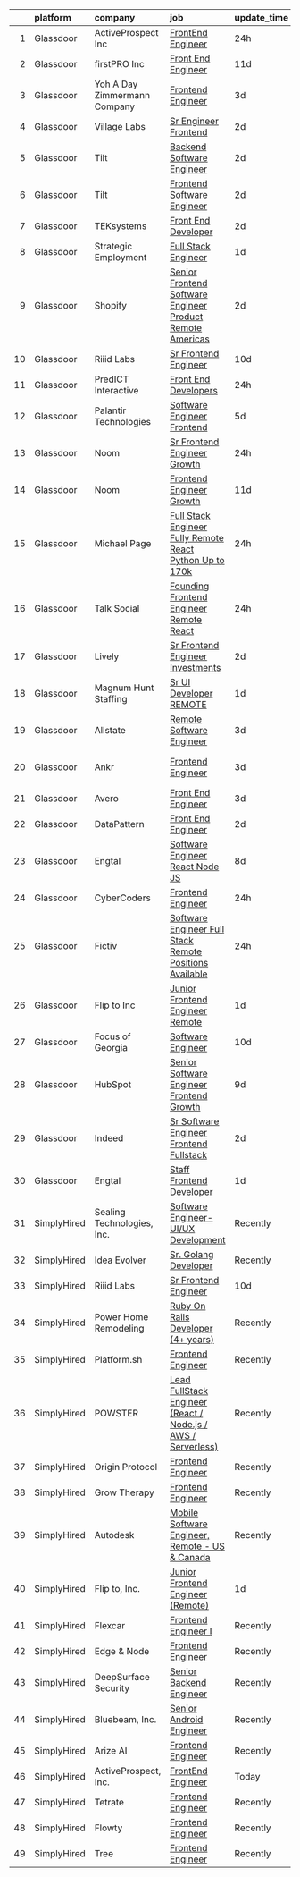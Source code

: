 

|    | platform    | company                         | job                                                                                                                                                                                                                                                                                                                                                                                                                                                                                                                                                                                                                                                                                                                                                                                                                                                                                                                                                                                                                                                                                                                                                                                                                                                                                                                                                                                                                                                                                                        | update_time   | location          |
|---:|:------------|:--------------------------------|:-----------------------------------------------------------------------------------------------------------------------------------------------------------------------------------------------------------------------------------------------------------------------------------------------------------------------------------------------------------------------------------------------------------------------------------------------------------------------------------------------------------------------------------------------------------------------------------------------------------------------------------------------------------------------------------------------------------------------------------------------------------------------------------------------------------------------------------------------------------------------------------------------------------------------------------------------------------------------------------------------------------------------------------------------------------------------------------------------------------------------------------------------------------------------------------------------------------------------------------------------------------------------------------------------------------------------------------------------------------------------------------------------------------------------------------------------------------------------------------------------------------|:--------------|:------------------|
|  1 | Glassdoor   | ActiveProspect  Inc             | [FrontEnd Engineer](https://www.glassdoor.com/partner/jobListing.htm?pos=120&ao=1136043&s=58&guid=000001810976a3d08ad84cc4ff7d091d&src=GD_JOB_AD&t=SR&vt=w&ea=1&cs=1_469b493b&cb=1653721179469&jobListingId=1007899685106&jrtk=3-0-1g44nd8vmr0n5801-1g44nd906q69q800-59c02ae1c22f33f2-)                                                                                                                                                                                                                                                                                                                                                                                                                                                                                                                                                                                                                                                                                                                                                                                                                                                                                                                                                                                                                                                                                                                                                                                                                    | 24h           | Remote            |
|  2 | Glassdoor   | firstPRO Inc                    | [Front End Engineer](https://www.glassdoor.com/partner/jobListing.htm?pos=114&ao=1110586&s=58&guid=000001810976a3d08ad84cc4ff7d091d&src=GD_JOB_AD&t=SR&vt=w&ea=1&cs=1_004bd8ef&cb=1653721179468&jobListingId=1007867061618&cpc=8795CF9063CD573D&jrtk=3-0-1g44nd8vmr0n5801-1g44nd906q69q800-77156786e0122ec9--6NYlbfkN0CUiNPx3JJMftrniD84mdXKaxJ3iSjJgJAqzFniN-7X5qfIIbgtbL2t4OMTou7BWJf2MwlHYal03SC4aIDAvpsh-ck1CmW9zciRNcrpHQYa7z9u1OcfrTcuahYK-joZLokKs4VNcLv_k4AoW3cYfjRpWpy8zS7dRdEGPmkw1UTSb-MpuD8VGsvqWCm5oZhjbgvGPFjL1ljrAa51LUhs4AfJTkEGnLr6XXOmED97gUbtn_fbxYO4NfMoD79ljEBvLKwENedHizMUsZimPJlVcNWcn9SwYClyl47q7LGDS1nojsZrAKZt8xZgHjXu7EKzraJOqkCwiNlck5F6dF8Kncdtdn_1UFelVSWD9oX2W-cgvF5mMdtPBvNSM3JKQ6Xlgpjp-ONxI9PktwBSeKNZMItY21O98ZtmBbrSqdM72aBBaZ2wwsMJ9eIk2RQ-O06XIiP4cZ59A-ma6pwN3CCy0EWdcuK0Bpzx8rhQdItIGcrVMmILFo2PUq27K4_liT6xjf0%3D)                                                                                                                                                                                                                                                                                                                                                                                                                                                                                                                                                                                                                                                | 11d           | Remote            |
|  3 | Glassdoor   | Yoh  A Day   Zimmermann Company | [Frontend Engineer](https://www.glassdoor.com/partner/jobListing.htm?pos=106&ao=1110586&s=58&guid=000001810976a3d08ad84cc4ff7d091d&src=GD_JOB_AD&t=SR&vt=w&cs=1_d7d543cf&cb=1653721179466&jobListingId=1007890410247&cpc=036CEF58F9688075&jrtk=3-0-1g44nd8vmr0n5801-1g44nd906q69q800-cdabd7b5c9443b8c--6NYlbfkN0Ae6Qmv8rNb3d5rEsMPL_plhvilYeiJERi7JqghURwQ9XIhdLOjSjG7egc3uUstyCQYzHEQ5XmtNPtWnHS-asC21DlRgbV0mfrWq-U4I-NuPwf3H6EpQw8Wk7_29akaQ8Ycb4XCRI4oPKsQ3ZMvKwgCh0ZVHEcCv2RFs6UWMowc2-DP9ccnaHUhUlRkrzNOJDQ1_SdiovyBMktz4p47Fl75FrxPwBzaC7QWkZC7J3NGFQedSeoqZu6QU32qj_oe4sLiZed-1TiV18trOjh_-7JwRwCN0aX-FfN60WgDVXXF900TVD3Mlb9-IKABtX8Nbv-Yx3JcUcix-cMiclU32S9pgleNw-otNjg8REvIG50B2JC42snEYdfPDlBosbhfXCX1knT2BOxfLUvBQoZkqsYFZwDPsNTpjgTpdaSyJTfCpIya-AqJ4ttf7aCPwFTzemrmAL6Z2OdM8opDgxJdgQNtDOZ2KxLGQuhbbEMzsHkDJw%3D%3D)                                                                                                                                                                                                                                                                                                                                                                                                                                                                                                                                                                                                                                                                        | 3d            | Mountain View, CA |
|  4 | Glassdoor   | Village Labs                    | [Sr  Engineer  Frontend](https://www.glassdoor.com/partner/jobListing.htm?pos=127&ao=1136043&s=58&guid=000001810976a3d08ad84cc4ff7d091d&src=GD_JOB_AD&t=SR&vt=w&ea=1&cs=1_679f8c25&cb=1653721179469&jobListingId=1007892971463&jrtk=3-0-1g44nd8vmr0n5801-1g44nd906q69q800-73aedd2c9073cf6c-)                                                                                                                                                                                                                                                                                                                                                                                                                                                                                                                                                                                                                                                                                                                                                                                                                                                                                                                                                                                                                                                                                                                                                                                                               | 2d            | Remote            |
|  5 | Glassdoor   | Tilt                            | [Backend Software Engineer](https://www.glassdoor.com/partner/jobListing.htm?pos=124&ao=1136043&s=58&guid=000001810976a3d08ad84cc4ff7d091d&src=GD_JOB_AD&t=SR&vt=w&cs=1_769da1b0&cb=1653721179469&jobListingId=1007892621034&jrtk=3-0-1g44nd8vmr0n5801-1g44nd906q69q800-45acb30a107555fc-)                                                                                                                                                                                                                                                                                                                                                                                                                                                                                                                                                                                                                                                                                                                                                                                                                                                                                                                                                                                                                                                                                                                                                                                                                 | 2d            | Remote            |
|  6 | Glassdoor   | Tilt                            | [Frontend Software Engineer](https://www.glassdoor.com/partner/jobListing.htm?pos=119&ao=1136043&s=58&guid=000001810976a3d08ad84cc4ff7d091d&src=GD_JOB_AD&t=SR&vt=w&cs=1_a2e06613&cb=1653721179468&jobListingId=1007892621035&jrtk=3-0-1g44nd8vmr0n5801-1g44nd906q69q800-593c57b0de57d19d-)                                                                                                                                                                                                                                                                                                                                                                                                                                                                                                                                                                                                                                                                                                                                                                                                                                                                                                                                                                                                                                                                                                                                                                                                                | 2d            | Remote            |
|  7 | Glassdoor   | TEKsystems                      | [Front End Developer](https://www.glassdoor.com/partner/jobListing.htm?pos=116&ao=1110586&s=58&guid=000001810976a3d08ad84cc4ff7d091d&src=GD_JOB_AD&t=SR&vt=w&cs=1_9a930e9d&cb=1653721179468&jobListingId=1007892091260&cpc=654405A9B1E0A9F5&jrtk=3-0-1g44nd8vmr0n5801-1g44nd906q69q800-d9c240484c1463c2--6NYlbfkN0AuKz8EBO1xHDEL7V2YF9xF3dC_I9B9i-Zw2Jh8clPMK9BxhHDJszxSyW718EipT5Ma8PQGL3OBj-9V0iEgDZX52DUL_8hYpcOFhLrXdSeZamFEaIWjBuSRhB023DbIUrZEOYFes3MqDN18ZQ1_wD6D651jMRlD4DijXefWQKBod_swmPKCi8b19uWKRypb6qqIdX6GfAhNqHx91XlCMQm9-fQj-7HXw58ihGhY33LWwxHIZnTOcQVdlHTFUO1HS36uSX0L1McXvqjTMUBniJJVKNSi4VrDcqct5H5TotsHEME8sQ9_W3TqT1ir8T0FtCXRjDRm-EbJ2MOq5JDeCXnLVTlONSFPiGraY69OPxhN5j0FXu28G66aNQuUoNCc4G-Hj6-6MCQIQg2chgk-Cpk5rDlwxdC3WRvB828xBW1i3PA_BxTFE4_1vYq6mwXIgs81c-_pZCd7FsmkyMQkn4UYaCzbbAbFabwKC2OSe_ZyTGVDDz2eX4qoMt2MZom8yz4pO_SJSyYmEah0Eb2C7vGIcxPeW5fPh40nZ0Oyb78Ks7FVPMTEBDDxmOn5B1ZLDcy4Ybp9H4-n0Fdh4h5YnT5BEeo53HJu9p4T84FKOWMoju6fV47UIMGTMKU48xLw8Y691qiP_-CRCczxIBjuSRBXEF_H_UbqWiqe12M09YV_Ih7J---gaoY0W3KR1VHJeRuegsmeuk8ECK2WNs7SlMGGBdMNrupRlY7DKTb_XUZfRIBGKw1SbYln8m1M-0MTpSdzww0HKCDtTfc-exuJUnup5fOpf4K4-sxnfUifQY0cBJnSZKUQZi7-Ur82lE8nkj7YtzEeXmiZvfs_SGwE482dUQA0sGU2AZHWOszjEPRmCWoAAHkG3RGmYXLegoXR-EpmM4V0K1hFh-ocOlY8UlwpcvYAtlGMWtUuzr56YJce9Sd35s9wLJZRHlCvyjm_yEc%3D)                                                                                                                                                                                    | 2d            | New York, NY      |
|  8 | Glassdoor   | Strategic Employment            | [Full Stack Engineer](https://www.glassdoor.com/partner/jobListing.htm?pos=110&ao=1110586&s=58&guid=000001810976a3d08ad84cc4ff7d091d&src=GD_JOB_AD&t=SR&vt=w&ea=1&cs=1_ec7b9f53&cb=1653721179467&jobListingId=1007895992253&cpc=48B9F4758953335C&jrtk=3-0-1g44nd8vmr0n5801-1g44nd906q69q800-ecacca16d95da1c8--6NYlbfkN0AmJvK-kzliX9ngpBL6C213C44xp_nCN00t5xNVdbFNqFD-6lPxeDr1CCZGNGSSTfZLXzl6qaAAQqwYqV6VaInT1fjRTsOP0Mc7VVQVUiQQCaqccLytBdZxqL6aMFB75TI-BtHDW1Anrf02MbKSmcnxepHkok4tx9ZawU76FUTGug8NTzBmw5HJx9XiDKoir4_WGqxDYFmB6sU6DYbPs2nF-g3-4dDhup2LoSVqVRw5PPNICZKVpPVYIwrsSIMAaCjrh30iqF9LVSomt-9YXZMnfxRp8Q9GykdBkNbeBblcqZjfy1lMINVBpfgaoQkYT1KFf_lUQnGBbj8OkxvbHpra6ZNNooHPz9-G3JnOYufVfxlQBFdZzst5KFg2dJAjwsN1qiS8wJcPrdfftGLfNzzd0utVkIk49SZjZKXDtwD8auyHqFEmFaTu4WBh3MJIPeU1frTygaw4VGTCZSh3B6U1lm3wOtVdM-d3L-pR2P7DvquFG3EtVAsw1NaYP7OnvhvQDCwP9jZOOA%3D%3D)                                                                                                                                                                                                                                                                                                                                                                                                                                                                                                                                                                                                                                 | 1d            | Remote            |
|  9 | Glassdoor   | Shopify                         | [Senior Frontend Software Engineer  Product  Remote  Americas ](https://www.glassdoor.com/partner/jobListing.htm?pos=109&ao=1110586&s=58&guid=000001810976a3d08ad84cc4ff7d091d&src=GD_JOB_AD&t=SR&vt=w&cs=1_22310c46&cb=1653721179467&jobListingId=1007891594483&cpc=1CBFC3E34E2A31FF&jrtk=3-0-1g44nd8vmr0n5801-1g44nd906q69q800-7fe733dd1f0707bc--6NYlbfkN0BT-d-5ZYGeYN5LtCjYTmsuLZtfKHQR55lVpvgXBvxdFai_Eez-Qjoo-nXkDWPqy65UJ4RgkKUoKWf1ygxLICvHtj1w6DIk4HZLihK5mH_BjPByQYpQb4rTL_pxsm_-_R7v4HXuPnerQxx6ScrLjYB4KhwSCSIPr0zNO6QomtcN7SAg4gNcXZfDqCzGLt6GElyXW6Ml9BHCNuoaScdaC17Kabvtlu8NmaRjELSl8i0UmXRrg3T-x74ROXU95QSGxjM7wUp1eYDiOjLBOYDEhmY8EPi3yubBx0J87xdEBIsJ80uUG5TmEuxENTCi7DCGOGYAYehASML0Rpe3fbiYsZQGSFHbq_cFBXkMNb4ChOMwQrSjrD-htgn57m0lA7sQBn0r56pj2vcsMDuFl2hhq75FSHr56FLQ20PglHQxwI__r1YrG4vi7_OMPexmrzPoYinO7KiAHLPQlX2K3_f2TEx0K3-hkZkcNYMT_Zj4h-NtZx-ExR2e-a_uf5CjCJ2kb4EAMOA_iLX-TYjMWYtpUKxpoMZiRjtyjAYsDFStznmfDZ8sB8-hHLJK_wUBVkyTMrcmw1g7Z2Jbc35OsMKqFs97aGXikPjGU9BIFl_YMFcRZQIX3RA-Wdst3FN0HoAxFFHDIPxLwdbcySNd0mwnaqkI2j65pK1RfHs51YmjhgNUnGH8Nrr7R0v_hfDB6F1tW2QWjSIqSNa5CdkJHqWxTePqntFNmvSBtyb4FmIusOlbyyHhGwvrmkTGInI9-g4Na6Gk7WmpJjXos6qom7V7cz-V7fKL4dqw4302vEt5efKEDw%3D%3D)                                                                                                                                                                                                                                                                                            | 2d            | Austin, TX        |
| 10 | Glassdoor   | Riiid Labs                      | [Sr Frontend Engineer](https://www.glassdoor.com/partner/jobListing.htm?pos=101&ao=1110586&s=58&guid=000001810976a3d08ad84cc4ff7d091d&src=GD_JOB_AD&t=SR&vt=w&cs=1_8e1c27ca&cb=1653721179466&jobListingId=1007870526720&cpc=CAD87743A14A8386&jrtk=3-0-1g44nd8vmr0n5801-1g44nd906q69q800-df9aa47f7b868d93--6NYlbfkN0BBwaTpmuw6sx5vrDbVpXx3B6-31kMUwOvN3rml1pmz75xrZAMJJCcdxkqXFEKemOFA7lnuyvVojKvSSQzUW6k0R9b1S5kAdkhEQuASWffK1zzsw5D4JMBB8C4RnQBajdx1GAvSD_9bkLsRu6nd8jhprPgDmc7VnXmW9Gid3sMOGSB9yMPmEbs2wDWD0zhS6Iq_lyDv8OT1Fni5M8i4dj65CkFs7a3YikW1VY4FFqYsoEkq6Gq_E845lpZ_H5BmOIGuMWIXwPufyjjg2sBWvY0JO_Rb8rRnB2uF7mY_oScnycKocHgBZyavog0WD7uENFZtCfsM6ADwCXXtZ238VERaiIFHS6wszQUZClVhEt9_oN6HWo2r0Tgaui-oZw5QbP3fXtejFIc25tiGCVJwk-wzblpIV1nfStkTD34erj2egh-zrLG9R9tkFJT8zgZX7QqAQbrfVZVUV8j7Be5VhpPtbuN4iOMjwVorbjFGWUsJUMIt04956Fz4dar617MPOGKGqxC9w76b_5HWoI07gp1cn6yQF_L0nKE%3D)                                                                                                                                                                                                                                                                                                                                                                                                                                                                                                                                                                                                                   | 10d           | Mountain View, CA |
| 11 | Glassdoor   | PredICT Interactive             | [Front End Developers](https://www.glassdoor.com/partner/jobListing.htm?pos=125&ao=1136043&s=58&guid=000001810976a3d08ad84cc4ff7d091d&src=GD_JOB_AD&t=SR&vt=w&cs=1_b8472628&cb=1653721179469&jobListingId=1007899237619&jrtk=3-0-1g44nd8vmr0n5801-1g44nd906q69q800-539e9dd79e12e26c-)                                                                                                                                                                                                                                                                                                                                                                                                                                                                                                                                                                                                                                                                                                                                                                                                                                                                                                                                                                                                                                                                                                                                                                                                                      | 24h           | Wichita, KS       |
| 12 | Glassdoor   | Palantir Technologies           | [Software Engineer  Frontend](https://www.glassdoor.com/partner/jobListing.htm?pos=105&ao=1110586&s=58&guid=000001810976a3d08ad84cc4ff7d091d&src=GD_JOB_AD&t=SR&vt=w&cs=1_673fc343&cb=1653721179466&jobListingId=1007883541475&cpc=4F748F1840550ABC&jrtk=3-0-1g44nd8vmr0n5801-1g44nd906q69q800-273e9f3b14656abe--6NYlbfkN0Brd2bbJv--kwJLf5E6dthOUocw0FyT9949Kzz66cUevmgVuLUFWYj_raqBL5h1rfYkiErpZpI7bA1Th-KP8usW3q1g83mxynqpfK6Hm4UmS0Hlf_vbKNtIkRuuh_nk5dOxOzBUCV73bu8K7Y5-ZwfWH82C9EmFyhhxSYtxZaTrlVcIaEVZIZcMMIPrgx7hXrzCbZidi1gv4d6eoOb1tSoMGu4w4WYwoR-b_iaePwlboRKMFVJK6M9u1Hd90ypHAek1gUVHXGgOPfnxNd5rnwYrQzCFwweL3lU2nQmXHYThn3GZgacLXPDEOZRo5n1PC2y9FQWz_wusASrJqO-7rdE_yj_gz_-3Pvdk_aO_jePZWqj8a1wXMv87t417xAmxc8pkXSrN6NjE-6LMeEjF7dY-ACyymk2eK2K5fYheE7oUsAbP4RQZk6Jp)                                                                                                                                                                                                                                                                                                                                                                                                                                                                                                                                                                                                                                                                                                                          | 5d            | Washington, DC    |
| 13 | Glassdoor   | Noom                            | [Sr  Frontend Engineer  Growth](https://www.glassdoor.com/partner/jobListing.htm?pos=102&ao=1110586&s=58&guid=000001810976a3d08ad84cc4ff7d091d&src=GD_JOB_AD&t=SR&vt=w&cs=1_5683b07e&cb=1653721179466&jobListingId=1007897899219&cpc=292036AD7E8A5303&jrtk=3-0-1g44nd8vmr0n5801-1g44nd906q69q800-0e9e4244350c9e66--6NYlbfkN0AjMFp_ezpzrHLr4sq-SQAEo_r3J9ONvXwdD9Yq9WI6NaOfd7x-P1oK_R_ZHsHJfucJGBiNahI_o_ee7vPmhWgz5id3wrHFFlqCMhQdfl8ijPonLdC3hOB186f4syD0jd6o2uELP6wO_mvRUxsCneTooVcvr9SuAl_leMaXH4TnjzRU3qlGKIsfzEr6fU8J0CsIT82jZpGPL3NZ8SvQfeyyie4ncTorLAgGdcaGxbae42ltOdb-xmrjtnwZ7aVBghDq1xehF9G9xB5-PZ2QzWw_0mYvEKTk8NGWixy6ACOnpOIgbuHkGgstVvNt0RH037NazoUHBb2jbDnF6ceGxEHrtnk2G6BKN3e-MMgVFf6WSAvmA5hxKzPGL4Rxm4l27X5eeTKp_0-qtQSzdk-Ubw-Kc8t2jKElC0fyC-q0nnGk_Vr5algFy8e78T7t25P15-wfJYBWGts4xT6c85HmkazTBJq31gH_2TZdEwte5JtGqh_p6PWDWk4YNFkpDaYEvcuxgRRvVzkD_aGotUxwEzPHXthVg9xGKOcAvBTY8w4uLzQiKpL3eQZCkwy5GS-gfEPBbRYyqv-mw_RrPnLHvv9UxnKDQbqZFuEuAHcnzEq8iqvWFjTs8xwjsyVm0cJQSyH8iHVIw_OcWfD88MJ9ZPQpiBqnbslzn0JiJoku19wxvFaxf6S52ML4cWYLcNeK4b5S4bJsTQAvqOWOjIph_orRQY6V3DyI9j-pcPxCP4LNsmUiXwDGvX-57wt4Sko8Rcghbt7P0AQXORvcXeqeP9r3nhGUD9Qpoq7tBqZR67IQhrlYsbgUR539zpifRvOUZP7s-gPDzeubhlzDidqFYgfSmzxYh8WSC6ip1HZHQ3DoXQQu-xV88tjxw01eTMGRC4afPtUZG31Phg%3D%3D)                                                                                                                                                                                                                            | 24h           | Remote            |
| 14 | Glassdoor   | Noom                            | [Frontend Engineer  Growth](https://www.glassdoor.com/partner/jobListing.htm?pos=104&ao=1110586&s=58&guid=000001810976a3d08ad84cc4ff7d091d&src=GD_JOB_AD&t=SR&vt=w&cs=1_d86a52a8&cb=1653721179466&jobListingId=1007868618009&cpc=149B3D5996025BBA&jrtk=3-0-1g44nd8vmr0n5801-1g44nd906q69q800-b3a2af159943330b--6NYlbfkN0AjMFp_ezpzrHLr4sq-SQAEo_r3J9ONvXwdD9Yq9WI6NaOfd7x-P1oK_R_ZHsHJfudqahNeE3X4MZLQcc0qRkPtiPcmWS_c4fg5Bmz17mQ0n6o_1unQiWllf61Mhy3mlXPizJS8vZ4RmzKgsDKAC4Z64Cf0gG4ahrR8UB2n4x2QHqMJmO3cTvW-qOFK60jHOSqgMqnJG9W0wXfzuf2_IEzB7Ld_kJLIKNGmr9qxbLLpw_rrIs87CPGMoCH6BTsNa1c1taa7ijN3h0M_1pB5LkhmFRzkk1qWZUw7U7Hlp1SqkzTMMK2fHQE_Va-4t5C-yb6hWls5HbIXLIgBTxx2g1tsBjtBByYbdBUE1ldoYx3iym55oQgao0oKMsSA1wYuvzNw_jKdr67JeoqxUKsyt_5Tr8d6RudeVyYMuhLiUo4oq7uLX4g2RHlN1lEJQ_IrIt9OzN1onM2JaC0Q5LIGgzJlnaFovISJbjJaRdkzpJX342-Ev-_9Ujf8Qx4hW8oaESrpaT67v306RDakRYkzv2KwRgzbN4Mfo6ko7xWeLt6eednqdyCy3iaRDi32A0myJZ_Cl-lHcDi48mAtZu1UWUdKXQymIKRsGWpQDU9ssmtBpuTOEcNYq0q6gygEmGY3hX32f6-8aGtAOr-4FA79zyv4x67GqU8KKkTlKM8EJu2MVsEmFpPjx1bZxXheIBzVhQpTdnAvaHS1p9jB78MHImUP79XID9U-8QJbLhgeDcDH9qP93MzQyFPavimP_U_3W7dTwG78ESgKopWgIYOquchwU-LYU8DNuYPARma798yAN9sGFNiYN15JtiDsDYA0YoVMcks_oVNakLYa5LSsjlAHobnfnbimGazLSVYHmEkkI_uNepuPr4fV96m-6CGY14c%3D)                                                                                                                                                                                                                                              | 11d           | Remote            |
| 15 | Glassdoor   | Michael Page                    | [Full Stack Engineer  Fully Remote  React  Python  Up to  170k](https://www.glassdoor.com/partner/jobListing.htm?pos=115&ao=1110586&s=58&guid=000001810976a3d08ad84cc4ff7d091d&src=GD_JOB_AD&t=SR&vt=w&cs=1_fe9e323c&cb=1653721179467&jobListingId=1007899617626&cpc=334ABAF5D42DC775&jrtk=3-0-1g44nd8vmr0n5801-1g44nd906q69q800-cac7b0a5bd3f38bd--6NYlbfkN0BR3ykMnr3Vw97HK5IC0i9Uo32NXohanwqRY-CI8z69bl4xOa6Yve6w6NlWd53uNOdBBJplTiwIDyUHr7PaJf75GeRAkYXLo0Qxb3jjqX5HrwHeVNW5xg0nxz0ip70PXt4eOikYdia8yVwWNyoz2cb2UTCItQPNA6MBk6YQ9B9NOwI_EAKNSkawSfQHrd49tm5qvRkdfPof2a7cPG9IB_EmblIhzFHXfvkLih6dFQT03RnW57hRkRXWE2XWDiSz68QhM68tUhNZ7OgHISH9LAj0MB6q4sHNRB5JL_GFa6b8GXTi-yGAORL9IGa-wUGQBB3-gA08QD-TMRRMlXVrR5omc_O4gbmVOi4B4BnVa-8jrIFJOWAYrPRqYK1BtJGCQPPQ1Xg8JbXwq2_vMNbmTP4M6LiFvPWMCVW1thYYRpt6rGE_EZxcVpbKfRerJUAweLZfOOF6RhJm-zd6u0xqieI8VEf0oUpuxpfKhtNCzmDG3hyJNok92VeRDU6kgVXZYkH9vgWfka-mG3FHcA_LbpZ_hS_4gnzMk1ooJPZHglpT9Kfu5ukm3B3Xvyb7fSg824CDdTN-5i-51Z2VJgohMCaXIBIFkhyzI27yOA4tPTTMCdloqF4epVvqoiBTua9-PpseVruFEV8mSbDwxk3e8pn-ZzdTK2R_1cCkibwTC5fTcaROepR0Nrcm0HXoBq_ybbKADTz8G-lwbXrvt1u15wbaZRd7ZHKxQ0PeLayV9D9lcUi-aO5sZPkSZY3JA60_1rwq2E9E0GcDj97zSFi3_WVftd5Bssu947ul-o-Pd5UtmSbg7sbwCDoFRpyV8aC8Sn1XSKotX5P_PjLVuYajSjy47hBvmMyfjrLN1_ZwGTB_sty7K9rMuVcF3iPVIjmQHDn_hgJ6AoXV22TRgjzBy5bdXq4L76h7VTOURua0kpey1DcFAWsSc5pE5Fw9nnFfto1RMBgo-xBFPmKOUGep_7LC3RcRFYJfEQU39phtrcTWi3XmBX9LWu70CXZdFaNeC0VRxU4INCVO-cJQ37wxBt4GXfyG1i8ZVT4%3D)                                          | 24h           | Tampa, FL         |
| 16 | Glassdoor   | Talk Social                     | [Founding Frontend Engineer  Remote  React ](https://www.glassdoor.com/partner/jobListing.htm?pos=126&ao=1136043&s=58&guid=000001810976a3d08ad84cc4ff7d091d&src=GD_JOB_AD&t=SR&vt=w&ea=1&cs=1_fee83324&cb=1653721179469&jobListingId=1007898767664&jrtk=3-0-1g44nd8vmr0n5801-1g44nd906q69q800-b5d008595240164d-)                                                                                                                                                                                                                                                                                                                                                                                                                                                                                                                                                                                                                                                                                                                                                                                                                                                                                                                                                                                                                                                                                                                                                                                           | 24h           | Remote            |
| 17 | Glassdoor   | Lively                          | [Sr  Frontend Engineer   Investments](https://www.glassdoor.com/partner/jobListing.htm?pos=123&ao=1136043&s=58&guid=000001810976a3d08ad84cc4ff7d091d&src=GD_JOB_AD&t=SR&vt=w&ea=1&cs=1_d0ed2eff&cb=1653721179469&jobListingId=1007892908076&jrtk=3-0-1g44nd8vmr0n5801-1g44nd906q69q800-9c77c343ae66bfb5-)                                                                                                                                                                                                                                                                                                                                                                                                                                                                                                                                                                                                                                                                                                                                                                                                                                                                                                                                                                                                                                                                                                                                                                                                  | 2d            | San Francisco, CA |
| 18 | Glassdoor   | Magnum Hunt Staffing            | [Sr  UI Developer REMOTE](https://www.glassdoor.com/partner/jobListing.htm?pos=113&ao=1110586&s=58&guid=000001810976a3d08ad84cc4ff7d091d&src=GD_JOB_AD&t=SR&vt=w&ea=1&cs=1_fb6352a4&cb=1653721179468&jobListingId=1007895699717&cpc=2F9DD8B511C89582&jrtk=3-0-1g44nd8vmr0n5801-1g44nd906q69q800-6fa722dd77c591d8--6NYlbfkN0ApPMyXrjGHNZ4HOtR5bp3hW7-r3UAVomwaSEEjEZthep-agx4oXSa0iDI1lwM8UrSUXmIT1GhlvB4i-t_tB2J4k9H9j7Q9FqQhGcTl9pdOBgXAAOZY2J9VToEycVPMQNBmOYg9gpwdkwWBwk9ccTI1Q_kUTmqXePns-7-0KIU-hobHuM7Q1htGIBmOtoOHb4eMbtgl5mbfVmdpRgAEG0OsbYR95BNMG2VvHZx4ueMoLXfT_upVORKMv1OOT4biZIskZrVk1GTsJ-0ZzpGfv8Nvrqr5ADI51S2cx2MnYirVCJiQBCdTa3ZhPBZFkqI-PN3VBjZ0sJLCuv1f-9ZiI6ym1YA7SUQhzNOYv2YybAu_2SFmQ67leOAhJICvsI-bHhxfHrD3paxZjdziFAnWsEDD2hYdQkNKiiNGPdyQkJvsnF04OLinxAH3g2FRNBz1mOgw6vW2UXJQ_nlZ4OtNp1NEO2qpkolb-FvFU9wp8B7wGIjLoGw4bNjcPhtYZc3hQRTnNJZ051STuw%3D%3D)                                                                                                                                                                                                                                                                                                                                                                                                                                                                                                                                                                                                                             | 1d            | Remote            |
| 19 | Glassdoor   | Allstate                        | [Remote Software Engineer](https://www.glassdoor.com/partner/jobListing.htm?pos=107&ao=1110586&s=58&guid=000001810976a3d08ad84cc4ff7d091d&src=GD_JOB_AD&t=SR&vt=w&cs=1_1125dfed&cb=1653721179467&jobListingId=1007889254344&cpc=56C4EA4A1A191A49&jrtk=3-0-1g44nd8vmr0n5801-1g44nd906q69q800-f2d9cff2c1f31a60--6NYlbfkN0BLH0BMQoDn-yw6Urt952hBm1JLFZ7WpBxND2cMIOjOqbFVk94wXfJol2fCSe2VsLwB_51w0G0yY_RICBqmWBvdJHnnmZyvV41rdCJgRVTO-WEvZfUBIQeP2N7I0jt6Jfdb-u7TR2lzV80slAujSbU6AkL9BeoBYNIJdDWt2hVEepA6A1Oio6ztXXimCOKCf-xz9bFp4FHdm-rytkqhzKr_2lby1mWUq4uDBKeUka1GX6lKxuyJ3ojOM6YHpQq8MBJAN7kkUM_p1mka7Z3Ms2jTLVBTWvvQKFyYDac1HI49QdSphbSHsOIRgbAV4kBfZdoJkqC-WXM3_87_XPQDPoCApgAEo1ATL_Md4wHC4niqoqUSd3T4B4oA2WKF5oROKjT7wkY_61aPnYG79s8Cxb7b3d9HMlYEkk12WTgZn3W19eim6TYvcaXfd840BWp75mfT84I7sPplkagEYlDjke5fdY_nrVFbLjUUu3ggjPOpQ2H6uoB0o-9t4x0u2oRJDPgtp3MRb-3u6ib_HC2SDsw-W7A91_es3uuiW_RypXnkOEKOf7vm8A5-toLgCAGqazzIiipDDCcn_dN0t0ZtSISKfkayneLgnZm65KkzehQWxxnVC_KWE5yOSaEAlRBsq8vPweNkUUdJmcgiiS7pmJPGoE0AkLren0No_mUeAQXMVe6XuIKiV_yKdPuFGli4NjW-prfirZPwZ8UdDqkrzVraZBvUAevPBxmHQMyV5P2EGkMwIT4fv-MGtdzvzgLzzFKHqtFwn-xhZolTGXFaKbd6EmSVR55e-5twGM7uXltlm5cGLP4dEoYU_2bit3AI8_FZMWPpUgvdq6DP9Gzi1afX3sJeYAtvzmZXTnaqS1od_YtqYM7Rj5u5DNCmxiNTEFexbFnMd5oBLrn96YcyRC_U73MMxcgNeUfDw7MIdLwucdDVNsryhsj_1CZVFujWMcGOT-vIa4rvTd65--UKiwYyuNpTYDIrFO4HExkWFzfsuXJDrqY8zUhzCLap9olQSkABlXcnP8sj1j4i4BThTGVlV1wIKl3bN_kb8U4ZopSYx-0JCA8h4ENTrZQWbDRbbT8nADY8egk3o3atNPFf7Hnb3Z6ujgb5RrNpIG3VIGQFKg%3D%3D) | 3d            | Northbrook, IL    |
| 20 | Glassdoor   | Ankr                            | [Frontend Engineer](https://www.glassdoor.com/partner/jobListing.htm?pos=128&ao=1136043&s=58&guid=000001810976a3d08ad84cc4ff7d091d&src=GD_JOB_AD&t=SR&vt=w&ea=1&cs=1_8eef47b7&cb=1653721179469&jobListingId=1007889448343&jrtk=3-0-1g44nd8vmr0n5801-1g44nd906q69q800-18b0520fa5eb7d37-)                                                                                                                                                                                                                                                                                                                                                                                                                                                                                                                                                                                                                                                                                                                                                                                                                                                                                                                                                                                                                                                                                                                                                                                                                    | 3d            | San Francisco, CA |
| 21 | Glassdoor   | Avero                           | [Front End Engineer](https://www.glassdoor.com/partner/jobListing.htm?pos=108&ao=1110586&s=58&guid=000001810976a3d08ad84cc4ff7d091d&src=GD_JOB_AD&t=SR&vt=w&ea=1&cs=1_7fb127f1&cb=1653721179467&jobListingId=1007889206427&cpc=6FC5BA77C9A4CD78&jrtk=3-0-1g44nd8vmr0n5801-1g44nd906q69q800-4191c9525df1b341--6NYlbfkN0AA9chliNx5rWKKbiIv082fEm27pTRfVI6fXGU9QTVHsN3ALj3C8fadenqNp5BGkG9TDOdusQsVgW5FS1WaE0B9uhIRoAV7PIaGWyp2MR-oeiXIaiInV5V3EYJZiXV58rSlprSgflrl2uoGUIl4dnKugLoACecWXvC5-a1KTmzPlLL0NzKvnIcMTsusbuE5wY6liM5RVj5b3vNcMECqkO32wQQyA0kc5hZ1BMGiRJkwGJGuSQawCeffWHLhVM5IV6iKyqJNhYA2NCnNGZUtusL4AsemiB51lkkHMrdZ-Q8-Apeh3ISqPe2LJFITdJlJE7b9QAWVz81jV65r4q9BFGLL4Lzl9rl6qn_YqvdXdis-BMRVnhs347U2Q218HURHZdbppE2gctC0VBoEvFOIQO-WQrvgBnb0ekip3TZeiUlhlnTGoux5IqBrGLI5hcK3cwwT_EdkjRh1HKm-spTfSq8Y-MQEPGYxqJ3J4NjPAsqFR_aYNQnd7ojwWp6sKsmuzZ8%3D)                                                                                                                                                                                                                                                                                                                                                                                                                                                                                                                                                                                                                                                | 3d            | Remote            |
| 22 | Glassdoor   | DataPattern                     | [Front End Engineer](https://www.glassdoor.com/partner/jobListing.htm?pos=129&ao=1136043&s=58&guid=000001810976a3d08ad84cc4ff7d091d&src=GD_JOB_AD&t=SR&vt=w&ea=1&cs=1_348b7f66&cb=1653721179469&jobListingId=1007892716585&jrtk=3-0-1g44nd8vmr0n5801-1g44nd906q69q800-9554fb1095319890-)                                                                                                                                                                                                                                                                                                                                                                                                                                                                                                                                                                                                                                                                                                                                                                                                                                                                                                                                                                                                                                                                                                                                                                                                                   | 2d            | Remote            |
| 23 | Glassdoor   | Engtal                          | [Software Engineer  React   Node JS ](https://www.glassdoor.com/partner/jobListing.htm?pos=118&ao=1110586&s=58&guid=000001810976a3d08ad84cc4ff7d091d&src=GD_JOB_AD&t=SR&vt=w&ea=1&cs=1_1d1151ba&cb=1653721179468&jobListingId=1007877991238&cpc=2CAED5C921A5F994&jrtk=3-0-1g44nd8vmr0n5801-1g44nd906q69q800-8ba19972a3154c5d--6NYlbfkN0B7Z8t6fEMDh_BTkcJVPNJicKvZQEBTy5HSwyHa20ewqmyfWNXjNsfvmtdqiCQm-EzUK8ioRV4f_YNUTvgeUSvF7cBi6uuglNQVnrn3I-IbK5tcf8Z93d9JMa1oeq5v_QxsKXXf7Z31cXzju2syJuokZOzgep69uyqr_0azzA1g8gBnSfWrZzgZ-a7gu1jqBkHYBdyQmuvi98kvVMNa5vyGcau1rBlGMQtxNkNNPi7YwhcVHStqHilIRheLx6nPTXAfaW6DhtBolRcbkka8pVF8V46_r-DkUdA5MuIA4tbE6BAsKTjumTWRgikZJSWqH2JePWVijPwG1B-Yq8VT4WQ_LX68dNex812FCk1aCO-Q3WIFUbeEDqVdPaA9NUeViqCsUZj_E6nYIyMLJWJhBmn2JpPnr-IJccr7K-mCinezCMOUkzerY_54m_3fihlNcFW10yGL7fXqqBZuyqhqg46gkWrluYTqAAD5k5-jXKGFyOmjvAj2IrEtr9Rhr1DWDZXUzVAniwWebA%3D%3D)                                                                                                                                                                                                                                                                                                                                                                                                                                                                                                                                                                                                                 | 8d            | Remote            |
| 24 | Glassdoor   | CyberCoders                     | [Frontend Engineer](https://www.glassdoor.com/partner/jobListing.htm?pos=111&ao=1110586&s=58&guid=000001810976a3d08ad84cc4ff7d091d&src=GD_JOB_AD&t=SR&vt=w&ea=1&cs=1_0700d5df&cb=1653721179468&jobListingId=1007899081970&cpc=47CFDC01B3F81FAC&jrtk=3-0-1g44nd8vmr0n5801-1g44nd906q69q800-75b8d570b4dd17bd--6NYlbfkN0CpFJQzrgRR8WqXWK1qKKEqALWJw739KlKqr2H-MSI4eoBlI4EFrmor2FYZMP3muM2xYGAy7bF510Jddz2-GQ8fLuHWm7_z6Vu7bMcYjJNPVZOVZnCQVyvE-po8-C8JsorzZAbYijXBQ7uQdQc1KfPcEuh45FfIWwh2Zvr888JDrXPG5iF34IyZ8Q9Jw1EdoSGTrP_ij2rQccz3AqgPCa72zDGXO6Ubl8kZWmyJzRWs02bdPqIFsdpipavzicSSJIY9oS_O_8dCIMWZiKt_MXFSv0uxZF7qTQ3ax2OFuyiXASv3f_gVUf32dhU4CuJhKzW5mKopPBwMSHEZSihluLmp7C6TJXaxhmjLunIEkGlBIW57czFnhR3kFV6Yx1XULcWv-hpxnetTVu-jj1ctHFMHpjVeWw7G1FCRMy2UJhr8J4p8ikhdFxCw1uJ4zNNbpJDlgMVC0pLld38NZZmAf9-sCU0sPYvADguKkJ2CyZVs2hE2B9JYgbNBA4iUI9sfpn11IuOv7Os60ehaAaCwSZquvVLvMc55l-D4RWg5dWooDxGtNaFvrR1iD6nfzwUdktp-oKH73ILdmXJdhnG9eSO6Blo2ZjqfqQIQWU31-c4yZRFjK5Ph4VOzbLgVHqbt0hoo54h-DNySwDxk2Eqih772MrOjS8q8-RN2ZCexqQ2QCwBqcpId33ZIOumYZGhuLLAE3yUZSJTjh1lligg3NJ8AkZgryD8Ju4oUQnfFvHnEhEJH1Dj5Izc4C5jQy-tT-QLNi65iZb4Wq9yfMoMkJjeFnMg8F4gd74wJ9cUwaM2cGKTZqpzWRZ3KuVSZaFMiacpR_OW_PM2sAnOhazzPlWqyu6kZAZ1MFvu-LHJPGr9gzWOcrAAbsm-YEqDpgzaBJglBsUXA8fDO3TkGLgQMCuEBFYmMtyGNEjXwz2IktwqkCtzv4WnQiEjTQYEz39k7kiJmpV9ssqIEuGKDY3H1MMGgLMVjyn4G7RIkXe6GfhXpoA%3D%3D)                                                                                                                                   | 24h           | New York, NY      |
| 25 | Glassdoor   | Fictiv                          | [Software Engineer  Full Stack  Remote Positions Available ](https://www.glassdoor.com/partner/jobListing.htm?pos=130&ao=1136043&s=58&guid=000001810976a3d08ad84cc4ff7d091d&src=GD_JOB_AD&t=SR&vt=w&ea=1&cs=1_f6e2a6c3&cb=1653721179469&jobListingId=1007899558585&jrtk=3-0-1g44nd8vmr0n5801-1g44nd906q69q800-01cdae0e983e2376-)                                                                                                                                                                                                                                                                                                                                                                                                                                                                                                                                                                                                                                                                                                                                                                                                                                                                                                                                                                                                                                                                                                                                                                           | 24h           | Dallas, TX        |
| 26 | Glassdoor   | Flip to  Inc                    | [Junior Frontend Engineer  Remote ](https://www.glassdoor.com/partner/jobListing.htm?pos=121&ao=1136043&s=58&guid=000001810976a3d08ad84cc4ff7d091d&src=GD_JOB_AD&t=SR&vt=w&ea=1&cs=1_e0f5b953&cb=1653721179469&jobListingId=1007894972720&jrtk=3-0-1g44nd8vmr0n5801-1g44nd906q69q800-e803ee86b04695fd-)                                                                                                                                                                                                                                                                                                                                                                                                                                                                                                                                                                                                                                                                                                                                                                                                                                                                                                                                                                                                                                                                                                                                                                                                    | 1d            | Remote            |
| 27 | Glassdoor   | Focus of Georgia                | [Software Engineer](https://www.glassdoor.com/partner/jobListing.htm?pos=117&ao=1110586&s=58&guid=000001810976a3d08ad84cc4ff7d091d&src=GD_JOB_AD&t=SR&vt=w&ea=1&cs=1_d13ddbd4&cb=1653721179468&jobListingId=1007869197509&cpc=334ABAF5D42DC775&jrtk=3-0-1g44nd8vmr0n5801-1g44nd906q69q800-a7b0773af7a7834e--6NYlbfkN0DR1F8Dqh9Amlt1EdCUfI1lfHfSonebT4NG7XnbK2FwiOTI1I9MIcID0W60ejMmLa2ovHZ3_PktrEaBvEzvEC6vHACxSwDTwQbsJXYBqmkLMH0tFWmMCmA0Nhf4kY3_1SDpaWAAHz16mht50qmqDvSf8lLVBSq-x5G223RhU10Pe_9U2T3COnjtddUfsA_sZqngYPpHxefd6kK_RwBUdvxOLL_vj2by8BMll09zOQ9xMKiElVWu9448BBKMmwnxkoUbbcA6nxOGKdoyGzK_4nuLj6Uhr0eNck3L7O33kpDXPBBcnCRFhCJesykXJFhNz5yz40oT3I5KxcFkmF8Ut8GDlIYe6p2-OPHCxc481lU6mSEs0rsIPrVQf7H_Nu3EKjoCIsU1I49cOmyDr9Z1bD8W9G-yEwBFpPKcTjb2v0agt6H-NKbajgwOo3InF_Q2z1Rr_0TmaRz_v37lqNCdJm1-99TFkWIH7chP2ovbACya5yfRt2JjdgjOmYpKwDWFQls%3D)                                                                                                                                                                                                                                                                                                                                                                                                                                                                                                                                                                                                                                                 | 10d           | Alpharetta, GA    |
| 28 | Glassdoor   | HubSpot                         | [Senior Software Engineer  Frontend   Growth](https://www.glassdoor.com/partner/jobListing.htm?pos=122&ao=1136043&s=58&guid=000001810976a3d08ad84cc4ff7d091d&src=GD_JOB_AD&t=SR&vt=w&ea=1&cs=1_a7641b8c&cb=1653721179469&jobListingId=1007873724680&jrtk=3-0-1g44nd8vmr0n5801-1g44nd906q69q800-e7563626e2518de9-)                                                                                                                                                                                                                                                                                                                                                                                                                                                                                                                                                                                                                                                                                                                                                                                                                                                                                                                                                                                                                                                                                                                                                                                          | 9d            | Cambridge, MA     |
| 29 | Glassdoor   | Indeed                          | [Sr  Software Engineer  Frontend Fullstack](https://www.glassdoor.com/partner/jobListing.htm?pos=103&ao=1110586&s=58&guid=000001810976a3d08ad84cc4ff7d091d&src=GD_JOB_AD&t=SR&vt=w&cs=1_44704f83&cb=1653721179466&jobListingId=1007892821943&cpc=4050D81B60456B41&jrtk=3-0-1g44nd8vmr0n5801-1g44nd906q69q800-76a698bcde12b914--6NYlbfkN0CiRNM7CVr8YueLFKlzwbFWI0o7IjV438l4sVrvKZ0flpURU_mqoI8E-VxPfg2eTCHghs5O2xwuouG5LO-8D8T9rBYER732dTa79YUN6E5HKSWWWnoDy29onuqxwp7eqUbfBiO9TW3yFy9J0zr1cttwfpbGItLC3xJiO6kdUG9yk0-0VGIJvEUKCN92hTcPmwbrXOCiaaBfVGgtSPKpII97aRs0X-w1NVyGJgnmn6vFEKzpm3IGlpZvlQjPFO8TfP_OLmBQRTyml7iRFopNr947zt0ngAjEl5u9-g0-NQqwOQDIdWnzb7o6vz9wEvKtFBfZ8-4oGw7OSAhXB0mqJ81ZF9IWkFDCsXkceNT4h2jGsM8VBoEkCy0460TujG5b4McKKzTcXQrmAwCLzwvK5U-3GKPqWJ6AdFnILR1RCXmltzKYQ5uToa0JjMFTtulei460LvssGoXXWI0XHRkQkUsk6wnpupkXO7HCC1HCeZuEPMTB6RXyQD8lFK7Ub4sfMgh-NczmQJzdswksUi4uOfUw)                                                                                                                                                                                                                                                                                                                                                                                                                                                                                                                                                                                                            | 2d            | Seattle, WA       |
| 30 | Glassdoor   | Engtal                          | [Staff Frontend Developer](https://www.glassdoor.com/partner/jobListing.htm?pos=112&ao=1110586&s=58&guid=000001810976a3d08ad84cc4ff7d091d&src=GD_JOB_AD&t=SR&vt=w&ea=1&cs=1_1f3826ae&cb=1653721179468&jobListingId=1007895583732&cpc=451933188B21919D&jrtk=3-0-1g44nd8vmr0n5801-1g44nd906q69q800-07e1ce09b08593ae--6NYlbfkN0B7Z8t6fEMDh_BTkcJVPNJicKvZQEBTy5HSwyHa20ewqmyfWNXjNsfvmtdqiCQm-ExqX95UGlPwKTpQByrq7gZYB3yl5xrtdWHE9GhcZz4BjYdyMuZLIDpG0991FBHeGVzBpFBwXN5c4zAe8b47hbNNlEN-vu4PMMIP9z8YjrxI4vIwUZWKRKGLwlaQ3_gaVEaB_wDIbOX9YuO6FqZ1TOHmxaYnERSRV_f2ebHS-4PvkWOv63Gb9gcyFvumhjOrRJd4122FBNjQqSMi07S7qpydUNDgeXrw7Qg_FfHj803dzIv5SNKxd5KGbryVK4fambtzH9LTcauAwa0DTVJP6c94vaScJd89DeYpNtWNmbdEr63aziWmd3NAOwNox6WX0MaD-Qx9kcgj_VQcsbqgteB2OhC_Esk7MtJnVJPS8Pe0cc-YsPh3le4eTaswwr36_3LQj6e3K5_CaE598qdntP0u11ERbydHl9MHy8McRNu1ickF7iS_CMZhkFutuAd-JyVE-E8ZXe9gkw%3D%3D)                                                                                                                                                                                                                                                                                                                                                                                                                                                                                                                                                                                                                            | 1d            | Remote            |
| 31 | SimplyHired | Sealing Technologies, Inc.      | [Software Engineer-UI/UX Development](https://www.simplyhired.com/job/vNACE1WH3tAi9hnRHqfJE4kw9AzQg3WIrURt4mX8yJInc3wsiG7Spw?q=frontend+engineer)                                                                                                                                                                                                                                                                                                                                                                                                                                                                                                                                                                                                                                                                                                                                                                                                                                                                                                                                                                                                                                                                                                                                                                                                                                                                                                                                                          | Recently      | Columbia, MD      |
| 32 | SimplyHired | Idea Evolver                    | [Sr. Golang Developer](https://www.simplyhired.com/job/pc_NZ8aLefzjx4dVYgGg7s8rbF0NpviZbsJd6Ew7TCcA5APVVpbJpw?q=frontend+engineer)                                                                                                                                                                                                                                                                                                                                                                                                                                                                                                                                                                                                                                                                                                                                                                                                                                                                                                                                                                                                                                                                                                                                                                                                                                                                                                                                                                         | Recently      | Remote            |
| 33 | SimplyHired | Riiid Labs                      | [Sr Frontend Engineer](https://www.simplyhired.com/job/tLMu2mnc243Y34Uiozd8Rb1klbgrzHppTQ-jZAUeMUoTwEPLgrW-sA?q=frontend+engineer)                                                                                                                                                                                                                                                                                                                                                                                                                                                                                                                                                                                                                                                                                                                                                                                                                                                                                                                                                                                                                                                                                                                                                                                                                                                                                                                                                                         | 10d           | Mountain View, CA |
| 34 | SimplyHired | Power Home Remodeling           | [Ruby On Rails Developer (4+ years)](https://www.simplyhired.com/job/1GgArqofcNKbTplFpBO8REQvyvfRhNoAy6Dx6dTFuzCa67LQr8JprA?q=frontend+engineer)                                                                                                                                                                                                                                                                                                                                                                                                                                                                                                                                                                                                                                                                                                                                                                                                                                                                                                                                                                                                                                                                                                                                                                                                                                                                                                                                                           | Recently      | Doylestown, PA    |
| 35 | SimplyHired | Platform.sh                     | [Frontend Engineer](https://www.simplyhired.com/job/c64bOpkippdV5tpPV4H-y4VGzxv1EiI_7ezoKgEFc03t5XxKAjAbtA?q=frontend+engineer)                                                                                                                                                                                                                                                                                                                                                                                                                                                                                                                                                                                                                                                                                                                                                                                                                                                                                                                                                                                                                                                                                                                                                                                                                                                                                                                                                                            | Recently      | Remote            |
| 36 | SimplyHired | POWSTER                         | [Lead FullStack Engineer (React / Node.js / AWS / Serverless)](https://www.simplyhired.com/job/PS5HhfQOa93OuTD8jh_LPr5OQ99lChge1LqhR6i97_O77M8u1cJK8Q?q=frontend+engineer)                                                                                                                                                                                                                                                                                                                                                                                                                                                                                                                                                                                                                                                                                                                                                                                                                                                                                                                                                                                                                                                                                                                                                                                                                                                                                                                                 | Recently      | Beverly Hills, CA |
| 37 | SimplyHired | Origin Protocol                 | [Frontend Engineer](https://www.simplyhired.com/job/iYq2fBsXMUb4YQm-5ccWQ4mJBTca4IyCr_OAQT5st27XGnX2ialaMQ?q=frontend+engineer)                                                                                                                                                                                                                                                                                                                                                                                                                                                                                                                                                                                                                                                                                                                                                                                                                                                                                                                                                                                                                                                                                                                                                                                                                                                                                                                                                                            | Recently      | Remote            |
| 38 | SimplyHired | Grow Therapy                    | [Frontend Engineer](https://www.simplyhired.com/job/mprtLP47bTkt8dKEWmTiHBJ-0dMRGZJklYM7S2AbowhWHcyuGFDaiA?q=frontend+engineer)                                                                                                                                                                                                                                                                                                                                                                                                                                                                                                                                                                                                                                                                                                                                                                                                                                                                                                                                                                                                                                                                                                                                                                                                                                                                                                                                                                            | Recently      | Remote            |
| 39 | SimplyHired | Autodesk                        | [Mobile Software Engineer, Remote - US & Canada](https://www.simplyhired.com/job/JbIW03uIQn-0TLMcSMhpgT6i1jT2pdUA6PX3wk1ORfOD_hd3xD43_Q?q=frontend+engineer)                                                                                                                                                                                                                                                                                                                                                                                                                                                                                                                                                                                                                                                                                                                                                                                                                                                                                                                                                                                                                                                                                                                                                                                                                                                                                                                                               | Recently      | Portland, OR      |
| 40 | SimplyHired | Flip to, Inc.                   | [Junior Frontend Engineer (Remote)](https://www.simplyhired.com/job/QAL3UmuMoAoGTOkG3YM6bQiKly_aMCfFK9rNT7wrAyIaYTs-W0YRug?q=frontend+engineer)                                                                                                                                                                                                                                                                                                                                                                                                                                                                                                                                                                                                                                                                                                                                                                                                                                                                                                                                                                                                                                                                                                                                                                                                                                                                                                                                                            | 1d            | Remote            |
| 41 | SimplyHired | Flexcar                         | [Frontend Engineer I](https://www.simplyhired.com/job/apnAhnlfCUQZouLKsM1v-MRxnZrtULeKgC2CL2BG6cHUhNitaxLv2A?q=frontend+engineer)                                                                                                                                                                                                                                                                                                                                                                                                                                                                                                                                                                                                                                                                                                                                                                                                                                                                                                                                                                                                                                                                                                                                                                                                                                                                                                                                                                          | Recently      | Boston, MA        |
| 42 | SimplyHired | Edge & Node                     | [Frontend Engineer](https://www.simplyhired.com/job/uDKaSGpo6oj9ub8Ei81fDzV-mV2m8xjfJdyDKCETdU5__yrscexpvw?q=frontend+engineer)                                                                                                                                                                                                                                                                                                                                                                                                                                                                                                                                                                                                                                                                                                                                                                                                                                                                                                                                                                                                                                                                                                                                                                                                                                                                                                                                                                            | Recently      | Remote            |
| 43 | SimplyHired | DeepSurface Security            | [Senior Backend Engineer](https://www.simplyhired.com/job/ltjyAeVscAMaf6FAOoPuI0XWNuQ9DHAoF02jXetfp2nnLO26f8OKfw?q=frontend+engineer)                                                                                                                                                                                                                                                                                                                                                                                                                                                                                                                                                                                                                                                                                                                                                                                                                                                                                                                                                                                                                                                                                                                                                                                                                                                                                                                                                                      | Recently      | Portland, OR      |
| 44 | SimplyHired | Bluebeam, Inc.                  | [Senior Android Engineer](https://www.simplyhired.com/job/xJChIcymtiVXNZSc3ZQoZRxicUdBbX9jXXPtViLjv85lewCbbeqinQ?q=frontend+engineer)                                                                                                                                                                                                                                                                                                                                                                                                                                                                                                                                                                                                                                                                                                                                                                                                                                                                                                                                                                                                                                                                                                                                                                                                                                                                                                                                                                      | Recently      | Dallas, TX        |
| 45 | SimplyHired | Arize AI                        | [Frontend Engineer](https://www.simplyhired.com/job/xQaaVC5vOtRS4JzrdHWflzM8ynmcpN-5LqOA84ur9JKgs3BKShIeyw?q=frontend+engineer)                                                                                                                                                                                                                                                                                                                                                                                                                                                                                                                                                                                                                                                                                                                                                                                                                                                                                                                                                                                                                                                                                                                                                                                                                                                                                                                                                                            | Recently      | Berkeley, CA      |
| 46 | SimplyHired | ActiveProspect, Inc.            | [FrontEnd Engineer](https://www.simplyhired.com/job/zTg3QVS1ZpbOAevss7xK90xI7YkEtW-hrxyihj2qo3FTh_OtHzTzXA?q=frontend+engineer)                                                                                                                                                                                                                                                                                                                                                                                                                                                                                                                                                                                                                                                                                                                                                                                                                                                                                                                                                                                                                                                                                                                                                                                                                                                                                                                                                                            | Today         | Remote            |
| 47 | SimplyHired | Tetrate                         | [Frontend Engineer](https://www.simplyhired.com/job/1cTBhBRKJ4heTN8PR1kWzFX0MUSJcYVMz0X0v8w87JAMt5wny5T92Q?q=frontend+engineer)                                                                                                                                                                                                                                                                                                                                                                                                                                                                                                                                                                                                                                                                                                                                                                                                                                                                                                                                                                                                                                                                                                                                                                                                                                                                                                                                                                            | Recently      | Remote            |
| 48 | SimplyHired | Flowty                          | [Frontend Engineer](https://www.simplyhired.com/job/hK_8001XjyEGoScXei43jsHdzsdwa8Bu5NbBX4yMiehRbW2G7-y68w?q=frontend+engineer)                                                                                                                                                                                                                                                                                                                                                                                                                                                                                                                                                                                                                                                                                                                                                                                                                                                                                                                                                                                                                                                                                                                                                                                                                                                                                                                                                                            | Recently      | Remote            |
| 49 | SimplyHired | Tree                            | [Frontend Engineer](https://www.simplyhired.com/job/7EGTBczuVNvYtEkmeEEn463XFdow-lCQ_1GdEUDv7BvtRwxcbYfWUQ?q=frontend+engineer)                                                                                                                                                                                                                                                                                                                                                                                                                                                                                                                                                                                                                                                                                                                                                                                                                                                                                                                                                                                                                                                                                                                                                                                                                                                                                                                                                                            | Recently      | New York, NY      |